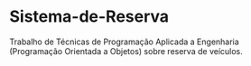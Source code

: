 # Sistema-de-Reserva
Trabalho de Técnicas de Programação Aplicada a Engenharia (Programação Orientada a Objetos) sobre reserva de veículos.
